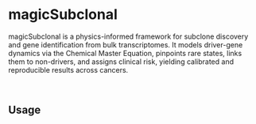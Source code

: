 # magicSubclonal
magicSubclonal is a physics-informed framework for subclone discovery and gene identification from bulk transcriptomes. It models driver-gene dynamics via the Chemical Master Equation, pinpoints rare states, links them to non-drivers, and assigns clinical risk, yielding calibrated and reproducible results across cancers.

$~~$

## Usage <br>





